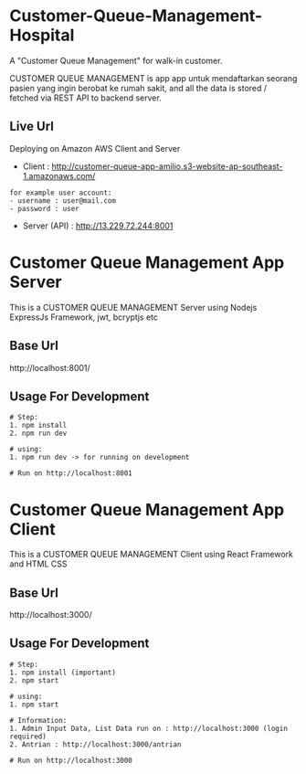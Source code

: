 # Customer-Queue-Management-Hospital
A "Customer Queue Management" for walk-in customer. 

CUSTOMER QUEUE MANAGEMENT is app app untuk mendaftarkan seorang pasien yang ingin berobat ke rumah sakit, and all the data is stored / fetched via REST API to backend server.

## Live Url
Deploying on Amazon AWS Client and Server
- Client : http://customer-queue-app-amilio.s3-website-ap-southeast-1.amazonaws.com/
```
for example user account:
- username : user@mail.com
- password : user
```
- Server (API) : http://13.229.72.244:8001


# Customer Queue Management App Server 

This is a CUSTOMER QUEUE MANAGEMENT Server using Nodejs ExpressJs Framework, jwt, bcryptjs etc


## Base Url
http://localhost:8001/

## Usage For Development
```
# Step:
1. npm install
2. npm run dev

# using:
1. npm run dev -> for running on development

# Run on http://localhost:8001
```

# Customer Queue Management App Client 

This is a CUSTOMER QUEUE MANAGEMENT Client using React Framework and HTML CSS

## Base Url
http://localhost:3000/

## Usage For Development
```
# Step:
1. npm install (important)
2. npm start

# using:
1. npm start

# Information:
1. Admin Input Data, List Data run on : http://localhost:3000 (login required)
2. Antrian : http://localhost:3000/antrian

# Run on http://localhost:3000
```
